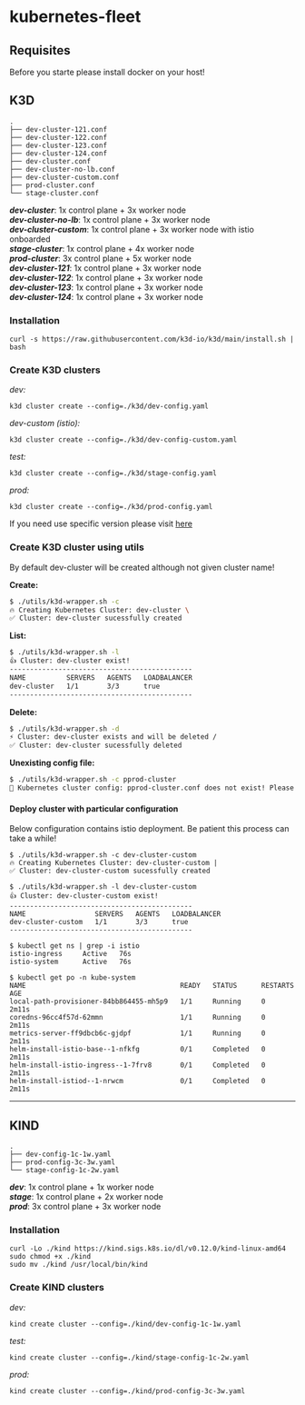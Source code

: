 # kubernetes-fleet

## Requisites
Before you starte please install docker on your host!

## K3D

```
.
├── dev-cluster-121.conf
├── dev-cluster-122.conf
├── dev-cluster-123.conf
├── dev-cluster-124.conf
├── dev-cluster.conf
├── dev-cluster-no-lb.conf
├── dev-cluster-custom.conf
├── prod-cluster.conf
└── stage-cluster.conf

```

***dev-cluster***: 	  1x control plane + 3x worker node<br>
***dev-cluster-no-lb***:  1x control plane + 3x worker node<br>
***dev-cluster-custom***: 1x control plane + 3x worker node with istio onboarded<br>
***stage-cluster***: 	  1x control plane + 4x worker node<br>
***prod-cluster***:       3x control plane + 5x worker node<br>
***dev-cluster-121***:    1x control plane + 3x worker node<br>
***dev-cluster-122***:    1x control plane + 3x worker node<br>
***dev-cluster-123***:    1x control plane + 3x worker node<br>
***dev-cluster-124***:    1x control plane + 3x worker node<br>

### Installation

```console
curl -s https://raw.githubusercontent.com/k3d-io/k3d/main/install.sh | bash
```

### Create K3D clusters

*dev:*
```console
k3d cluster create --config=./k3d/dev-config.yaml
```

*dev-custom (istio):*
```console
k3d cluster create --config=./k3d/dev-config-custom.yaml
```

*test:*
```console
k3d cluster create --config=./k3d/stage-config.yaml
```

*prod:*
```console
k3d cluster create --config=./k3d/prod-config.yaml
```

If you need use specific version please visit [here](./K3D-VERSIONS.md)

### Create K3D cluster using utils 
By default dev-cluster will be created although not given cluster name!

**Create:**
```bash
$ ./utils/k3d-wrapper.sh -c
🔥 Creating Kubernetes Cluster: dev-cluster \
✅ Cluster: dev-cluster sucessfully created
```

**List:**
```bash
$ ./utils/k3d-wrapper.sh -l
👍 Cluster: dev-cluster exist!
---------------------------------------------
NAME          SERVERS   AGENTS   LOADBALANCER
dev-cluster   1/1       3/3      true
---------------------------------------------
```

**Delete:**
```bash
$ ./utils/k3d-wrapper.sh -d
⚡ Cluster: dev-cluster exists and will be deleted /
✅ Cluster: dev-cluster sucessfully deleted
```

**Unexisting config file:**
```bash
$ ./utils/k3d-wrapper.sh -c pprod-cluster
👀 Kubernetes cluster config: pprod-cluster.conf does not exist! Please check k3d dir! 
```

#### Deploy cluster with particular configuration
Below configuration contains istio deployment. Be patient this process
can take a while!

```
$ ./utils/k3d-wrapper.sh -c dev-cluster-custom
🔥 Creating Kubernetes Cluster: dev-cluster-custom |
✅ Cluster: dev-cluster-custom sucessfully created

$ ./utils/k3d-wrapper.sh -l dev-cluster-custom
👍 Cluster: dev-cluster-custom exist!
---------------------------------------------
NAME                 SERVERS   AGENTS   LOADBALANCER
dev-cluster-custom   1/1       3/3      true
---------------------------------------------

$ kubectl get ns | grep -i istio
istio-ingress     Active   76s
istio-system      Active   76s

$ kubectl get po -n kube-system
NAME                                      READY   STATUS      RESTARTS   AGE
local-path-provisioner-84bb864455-mh5p9   1/1     Running     0          2m11s
coredns-96cc4f57d-62mmn                   1/1     Running     0          2m11s
metrics-server-ff9dbcb6c-gjdpf            1/1     Running     0          2m11s
helm-install-istio-base--1-nfkfg          0/1     Completed   0          2m11s
helm-install-istio-ingress--1-7frv8       0/1     Completed   0          2m11s
helm-install-istiod--1-nrwcm              0/1     Completed   0          2m11s
```



---

## KIND

```
.
├── dev-config-1c-1w.yaml
├── prod-config-3c-3w.yaml
└── stage-config-1c-2w.yaml
```

***dev***: 1x control plane + 1x worker node<br>
***stage***: 1x control plane + 2x worker node<br>
***prod***: 3x control plane + 3x worker node<br>

### Installation
```
curl -Lo ./kind https://kind.sigs.k8s.io/dl/v0.12.0/kind-linux-amd64
sudo chmod +x ./kind
sudo mv ./kind /usr/local/bin/kind
```

### Create KIND clusters

*dev:*
```
kind create cluster --config=./kind/dev-config-1c-1w.yaml
```

*test:*
```
kind create cluster --config=./kind/stage-config-1c-2w.yaml
```

*prod:*
```
kind create cluster --config=./kind/prod-config-3c-3w.yaml
```

